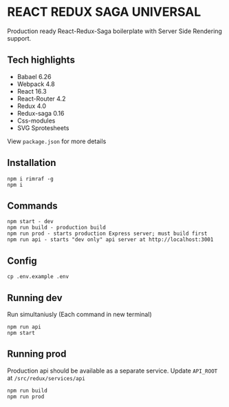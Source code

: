 # REACT REDUX SAGA UNIVERSAL
Production ready React-Redux-Saga boilerplate with Server Side Rendering support.

## Tech highlights
- Babael 6.26
- Webpack 4.8
- React 16.3
- React-Router 4.2
- Redux 4.0
- Redux-saga 0.16
- Css-modules
- SVG Sprotesheets

View `package.json` for more details

## Installation
```
npm i rimraf -g
npm i
```

## Commands
```
npm start - dev
npm run build - production build
npm run prod - starts production Express server; must build first
npm run api - starts "dev only" api server at http://localhost:3001
```

## Config
```
cp .env.example .env
```

## Running dev
Run simultaniusly (Each command in new terminal)
```
npm run api
npm start
```

## Running prod
Production api should be available as a separate service. Update `API_ROOT` at `/src/redux/services/api`
```
npm run build
npm run prod
```

